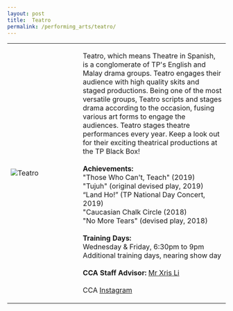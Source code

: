 ```yaml
---
layout: post
title:  Teatro
permalink: /performing_arts/teatro/
---
```


<div>
<table>
    <tr>
        <td style="width:33%"><image src="{{site.baseurl}}/images/CCA_teatro.jpg" style="display:block;margin-left:auto;margin-right:auto;" alt="Teatro"></image></td>
        <td>
            <p>
                Teatro, which means Theatre in Spanish, is a conglomerate of TP's English and Malay drama groups. Teatro engages their audience with high quality skits and staged productions. Being one of the most versatile groups, Teatro scripts and stages drama according to the occasion, fusing various art forms to engage the audiences. Teatro stages theatre performances every year. Keep a look out for their exciting theatrical productions at the TP Black Box!<br>
                <br>
                <b>Achievements:</b><br>
                "Those Who Can't, Teach" (2019)<br>
                "Tujuh" (original devised play, 2019)<br>
                “Land Ho!” (TP National Day Concert, 2019)<br>
                "Caucasian Chalk Circle (2018)<br>
                "No More Tears" (devised play, 2018)<br>
                <br>
                <b>Training Days:</b><br>
                Wednesday & Friday, 6:30pm to 9pm<br>
                Additional training days, nearing show day<br>
                <br>
                <b>CCA Staff Advisor:</b> <a href="chrislee@tp.edu.sg">Mr Xris Li</a><br>
                <br>
                CCA <a href="https://www.instagram.com/tpteatro">Instagram</a>
            </p>
        </td>
    </tr>
</table>
</div>

